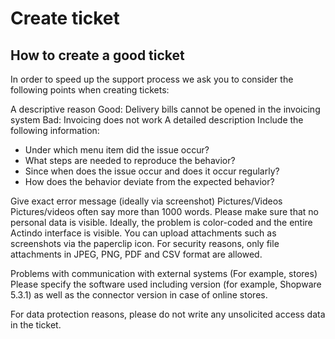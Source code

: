 # Create ticket

## How to create a good ticket
In order to speed up the support process we ask you to consider the following points when creating tickets:

A descriptive reason
Good:
Delivery bills cannot be opened in the invoicing system
Bad:
Invoicing does not work
A detailed description
Include the following information:
- Under which menu item did the issue occur?
- What steps are needed to reproduce the behavior?
- Since when does the issue occur and does it occur regularly?
- How does the behavior deviate from the expected behavior?   

Give exact error message (ideally via screenshot)
Pictures/Videos   
Pictures/videos often say more than 1000 words. Please make sure that no personal data is visible. Ideally, the problem is color-coded and the entire Actindo interface is visible. You can upload attachments such as screenshots via the paperclip icon.
For security reasons, only file attachments in JPEG, PNG, PDF and CSV format are allowed.

Problems with communication with external systems (For example, stores)
Please specify the software used including version (for example, Shopware 5.3.1) as well as the connector version in case of online stores. 

For data protection reasons, please do not write any unsolicited access data in the ticket.